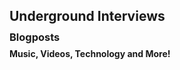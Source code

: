 <h2 style="margin-bottom: 0.5em;">Underground Interviews</h2>
<h3 style="margin-top: 0.5em; margin-bottom: 0.5em;">Blogposts</h3>
<h4 style="margin-top: 0.5em;">Music, Videos, Technology and More!</h4>
